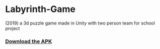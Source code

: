 # Labyrinth-Game
(2019) a 3d puzzle game made in Unity with two person team for school project 

### [Download the APK](https://drive.google.com/file/d/1xUfBqrZZLclNEI8ig7dwbzk36eT1VXFW/view?usp=sharing)
